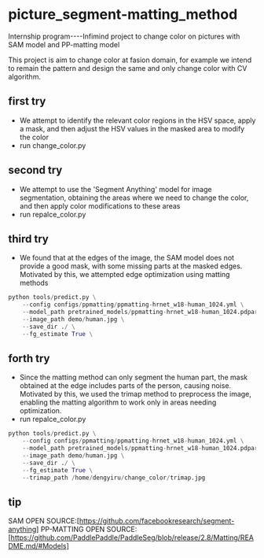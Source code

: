 # picture_segment-matting_method
Internship program----Infimind project to change color on pictures with SAM model and PP-matting model

This project is aim to change color at fasion domain, for example we intend to remain the pattern and design the same and only change color with CV algorithm.

## first try
- We attempt to identify the relevant color regions in the HSV space, apply a mask, and then adjust the HSV values in the masked area to modify the color
- run change_color.py

## second try
- We attempt to use the 'Segment Anything' model for image segmentation, obtaining the areas where we need to change the color, and then apply color modifications to these areas
- run repalce_color.py

## third try
- We found that at the edges of the image, the SAM model does not provide a good mask, with some missing parts at the masked edges. Motivated by this, we attempted edge optimization using matting methods
```python
python tools/predict.py \
    --config configs/ppmatting/ppmatting-hrnet_w18-human_1024.yml \
    --model_path pretrained_models/ppmatting-hrnet_w18-human_1024.pdparams \
    --image_path demo/human.jpg \
    --save_dir ./ \
    --fg_estimate True \
```  
## forth try
- Since the matting method can only segment the human part, the mask obtained at the edge includes parts of the person, causing noise. Motivated by this, we used the trimap method to preprocess the image, enabling the matting algorithm to work only in areas needing optimization.
- run repalce_color.py
```python
python tools/predict.py \
    --config configs/ppmatting/ppmatting-hrnet_w18-human_1024.yml \
    --model_path pretrained_models/ppmatting-hrnet_w18-human_1024.pdparams \
    --image_path demo/human.jpg \
    --save_dir ./ \
    --fg_estimate True \
    --trimap_path /home/dengyiru/change_color/trimap.jpg
 ```
 ## tip
 SAM OPEN SOURCE:[https://github.com/facebookresearch/segment-anything]
 PP-MATTING OPEN SOURCE:[https://github.com/PaddlePaddle/PaddleSeg/blob/release/2.8/Matting/README.md/#Models]
